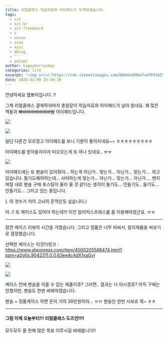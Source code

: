 ```yaml
---
title: 리얼클래스 학습자료와 아이패드가 도착하였습니다.
tags:
  - sct
  - sct-kr
  - sct-freeboard
  - s
  - union
  - zzan
  - mini
  - dblog
  - ''
  - palnet
author: happyberrysboy
categories: life
excerpt: "<img src=\"https://cdn.steemitimages.com/DQmVmv89Da7cm7PX1AZ5PHmcNpXCZhhP2X26LmDjGpvjPuB/image.png\" />\r\n안녕하세요 햅뽀이입니다..!!    그제 리얼클래스 결제하자마자 총알같이 학습자료와 아이패드가 날아 왔네요.  꽤 많은 책들과 ~~빠바바바바바바바밤~~ 아이패드입니다.              일단 다른건 모르겠고 아이패드를 보니 기분이 좋아지네요~~ ㅎㅎㅎㅎㅎㅎㅎㅎㅎ    아이패드를 받아들자마자 떠오르는게 또 하나 있네요.. ㅠㅠ        아이패드에는 ....."
date: 2020-01-09 15:40:30
---
```


안녕하세요 햅뽀이입니다..!!

그제 리얼클래스 결제하자마자 총알같이 학습자료와 아이패드가 날아 왔네요.
꽤 많은 책들과 ~~빠바바바바바바바밤~~ 아이패드입니다.

![](https://cdn.steemitimages.com/DQmVmv89Da7cm7PX1AZ5PHmcNpXCZhhP2X26LmDjGpvjPuB/image.png)

![](https://cdn.steemitimages.com/DQmdFUJ19CdYW6URKk59dbDusu12T4MC3Whysjt1faG1qLi/image.png)


일단 다른건 모르겠고 아이패드를 보니 기분이 좋아지네요~~ ㅎㅎㅎㅎㅎㅎㅎㅎㅎ

아이패드를 받아들자마자 떠오르는게 또 하나 있네요.. ㅠㅠ

![](https://cdn.steemitimages.com/DQmUKgZLrqkG9M5t7c4xsLJ8QGYXzqKiwW1uvi4ag5XsuPX/image.png)

아이패드에는 또 펜슬이 있어줘야... 하는게 아닌가.. 맞는가... 아닌가... 맞는가.... 하고 있습니다. 필기도해야하는데... 사야하는게 맞는가... 아닌가... 맞는가... 아닌가.... 왠지 며칠 내로 펜슬 구매 포스팅이 올라 올 것 같다는 생각이 들기도... 안들기도.. 들기도... 안들기도... 그러고 있는 중입니다.

(. 의 갯수가 저의 고뇌의 흔적인듯 싶습니다.)

아..!! 또 케이스도 있어야 하는데!!! 이건 알리익스프레스를 좀 이용해야겠군요. ㅠㅠ 

___

잠깐 케이스 리뷰의 시간을 가졌습니다. 그리고 정품은 너무 비싸서, 알리제품을 써보기로 결정했습니다.

선택한 케이스는 이것!!(링크 : https://www.aliexpress.com/item/4000205568474.html?spm=a2g0s.9042311.0.0.63ee4c4dX1xaGy)

![](https://cdn.steemitimages.com/DQmecLZCVivLwpLk6bhkdRf9W87fvdqT5A4f2rmwLyWMSm1/image.png)

![](https://cdn.steemitimages.com/DQmdaxTpxxQRcM7pyQRvG2q5iaXh5hX91tvLZ76k5NhzwMd/image.png)

케이스 안에 펜슬을 끼울 수 있는 제품이쥬? 그러면.. 결과는 다 아시겠쥬? 아직 구매는 안했지만, 펜슬도 한번 써봐야겠습니다.

펜슬 + 정품케이스 하면 돈이 거의 30만원이라... ㅠㅠ 펜슬만 한번 사보죠 뭐~ ㅎㅎ

___

#### 그럼 이제 오늘부터!!! 리얼클래스 도즈언!!!!
모두모두 올 한해 많은 목표 이루시길 바래봅니다!!
